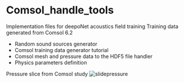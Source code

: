 # Comsol_handle_tools

Implementation files for deepoNet acoustics field training
Training data generated from Comsol 6.2

- Random sound sources generator
- Comsol training data generator tutorial
- Comsol mesh and pressure data to the HDF5 file handler
- Physics parameters definition


Pressure slice from Comsol study
![slidepressure](https://github.com/user-attachments/assets/101110a2-7360-47cd-83e4-5033d1524052)
